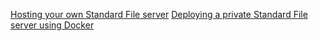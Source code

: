 [Hosting your own Standard File server](https://github.com/standardfile/ruby-server/wiki/Deploying-a-private-Standard-File-server-with-Amazon-EC2-and-Nginx)
[Deploying a private Standard File server using Docker](https://github.com/standardfile/ruby-server/wiki/Deploying-a-private-Standard-File-server-using-Docker)
